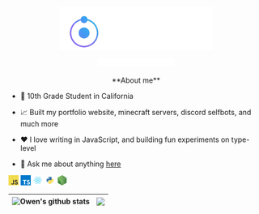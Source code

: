 <p align="center"><a href="https://owen.lol/"><img width="60%" alt="owen.lol" src="./assets/banner-v3.png" /></a></p>


<p align="center"><img width="30%" img src="./assets/typed-v2.svg" alt="Full Stack Developer, Creative Designer, Passionate Learner" /></p>
<p align="center">
**About me**

- 💼 10th Grade Student in California

- 📈 Built my portfolio website, minecraft servers, discord selfbots, and much more

- ❤️ I love writing in JavaScript, and building fun experiments on type-level

- 💬 Ask me about anything [here](https://github.com/owengregson/owengregson/issues)

<code><img height="20" alt="javascript" src="https://raw.githubusercontent.com/github/explore/80688e429a7d4ef2fca1e82350fe8e3517d3494d/topics/javascript/javascript.png"></code>
<code><img height="20" alt="typescript" src="https://raw.githubusercontent.com/github/explore/80688e429a7d4ef2fca1e82350fe8e3517d3494d/topics/typescript/typescript.png"></code>
<code><img height="20" alt="react" src="https://raw.githubusercontent.com/github/explore/80688e429a7d4ef2fca1e82350fe8e3517d3494d/topics/react/react.png"></code>
<code><img height="20" alt="python" src="https://raw.githubusercontent.com/github/explore/5c058a388828bb5fde0bcafd4bc867b5bb3f26f3/topics/python/python.png"></code>
<code><img height="20" alt="nodejs" src="https://raw.githubusercontent.com/github/explore/80688e429a7d4ef2fca1e82350fe8e3517d3494d/topics/nodejs/nodejs.png"></code>    


| <img align="center" src="https://github-readme-stats.vercel.app/api?username=owengregson&show_icons=true&include_all_commits=true&theme=buefy&hide_border=true" alt="Owen's github stats" /></a> | <img align="center" src="https://github-readme-stats.vercel.app/api/top-langs/?username=owengregson&layout=compact&theme=buefy&hide_border=true" /> |
| ------------- | ------------- |
</p>
